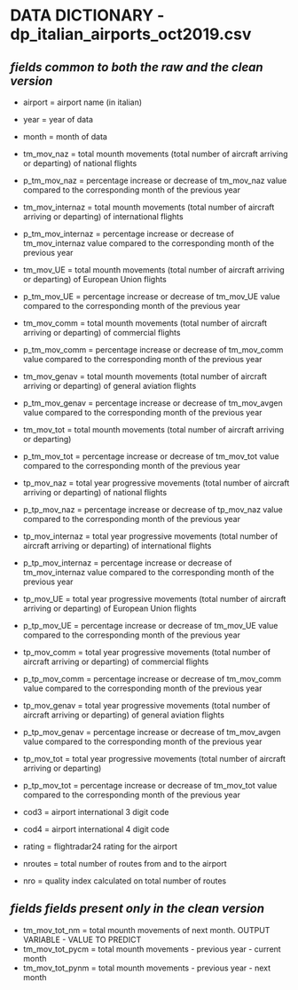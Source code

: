 # **DATA DICTIONARY - dp_italian_airports_oct2019.csv**

## *fields common to both the raw and the clean version* 

* airport  = airport name (in italian)
* year = year of data 
* month = month of data

* tm_mov_naz = total mounth movements (total number of aircraft arriving or departing) of national flights
* p_tm_mov_naz = percentage increase or decrease of tm_mov_naz value compared to the corresponding month of the previous year 
* tm_mov_internaz = total mounth movements (total number of aircraft arriving or departing) of international flights
* p_tm_mov_internaz = percentage increase or decrease of tm_mov_internaz value compared to the corresponding month of the previous year 
* tm_mov_UE = total mounth movements (total number of aircraft arriving or departing) of European Union flights
* p_tm_mov_UE = percentage increase or decrease of tm_mov_UE value compared to the corresponding month of the previous year 
* tm_mov_comm = total mounth movements (total number of aircraft arriving or departing) of commercial flights
* p_tm_mov_comm = percentage increase or decrease of tm_mov_comm value compared to the corresponding month of the previous year 
* tm_mov_genav = total mounth movements (total number of aircraft arriving or departing) of general aviation flights
* p_tm_mov_genav = percentage increase or decrease of tm_mov_avgen value compared to the corresponding month of the previous year 
* tm_mov_tot = total mounth movements (total number of aircraft arriving or departing) 
* p_tm_mov_tot = percentage increase or decrease of tm_mov_tot value compared to the corresponding month of the previous year 

* tp_mov_naz = total year progressive movements (total number of aircraft arriving or departing) of national flights
* p_tp_mov_naz = percentage increase or decrease of tp_mov_naz value compared to the corresponding month of the previous year 
* tp_mov_internaz = total year progressive movements (total number of aircraft arriving or departing) of international flights
* p_tp_mov_internaz = percentage increase or decrease of tm_mov_internaz value compared to the corresponding month of the previous year 
* tp_mov_UE = total year progressive movements (total number of aircraft arriving or departing) of European Union flights
* p_tp_mov_UE = percentage increase or decrease of tm_mov_UE value compared to the corresponding month of the previous year 
* tp_mov_comm = total year progressive movements (total number of aircraft arriving or departing) of commercial flights
* p_tp_mov_comm = percentage increase or decrease of tm_mov_comm value compared to the corresponding month of the previous year 
* tp_mov_genav = total year progressive movements (total number of aircraft arriving or departing) of general aviation flights
* p_tp_mov_genav = percentage increase or decrease of tm_mov_avgen value compared to the corresponding month of the previous year 
* tp_mov_tot = total year progressive movements (total number of aircraft arriving or departing) 
* p_tp_mov_tot = percentage increase or decrease of tm_mov_tot value compared to the corresponding month of the previous year 

* cod3 = airport international 3 digit code 
* cod4 = airport international 4 digit code

* rating = flightradar24 rating for the airport
* nroutes = total number of routes from and to the airport
* nro = quality index calculated on total number of routes

## *fields fields present only in the clean version* 
* tm_mov_tot_nm = total mounth movements of next month. OUTPUT VARIABLE - VALUE TO PREDICT
* tm_mov_tot_pycm = total mounth movements - previous year - current month
* tm_mov_tot_pynm = total mounth movements - previous year - next month
